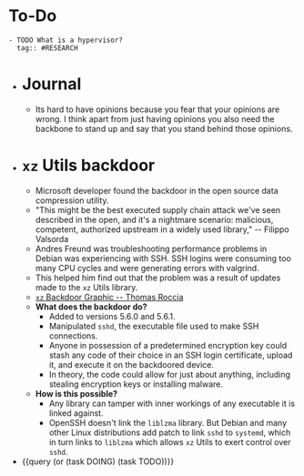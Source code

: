 # To-Do
	- TODO What is a hypervisor?
	  tag:: #RESEARCH
- # Journal
	- Its hard to have opinions because you fear that your opinions are wrong. I think apart from just having opinions you also need the backbone to stand up and say that you stand behind those opinions.
- # `xz` Utils backdoor
	- Microsoft developer found the backdoor in the open source data compression utility.
	- "This might be the best executed supply chain attack we've seen described in the open, and it's a nightmare scenario: malicious, competent, authorized upstream in a widely used library," -- Filippo Valsorda
	- Andres Freund was troubleshooting performance problems in Debian was experiencing with SSH. SSH logins were consuming too many CPU cycles and were generating errors with valgrind.
	- This helped him find out that the problem was a result of updates made to the `xz` Utils library.
	- [`xz` Backdoor Graphic -- Thomas Roccia](https://cdn.arstechnica.net/wp-content/uploads/2024/04/xz-backdoor-graphic-thomas-roccia-scaled.jpg)
	- **What does the backdoor do?**
		- Added to versions 5.6.0 and 5.6.1.
		- Manipulated `sshd`, the executable file used to make SSH connections.
		- Anyone in possession of a predetermined encryption key could stash any code of their choice in an SSH login certificate, upload it, and execute it on the backdoored device.
		- In theory, the code could allow for just about anything, including stealing encryption keys or installing malware.
	- **How is this possible?**
		- Any library can tamper with inner workings of any executable it is linked against.
		- OpenSSH doesn't link the `liblzma` library. But Debian and many other Linux distributions add patch to link `sshd` to `systemd`, which in turn links to `liblzma` which allows `xz` Utils to exert control over `sshd`.
- {{query (or (task DOING) (task TODO))}}